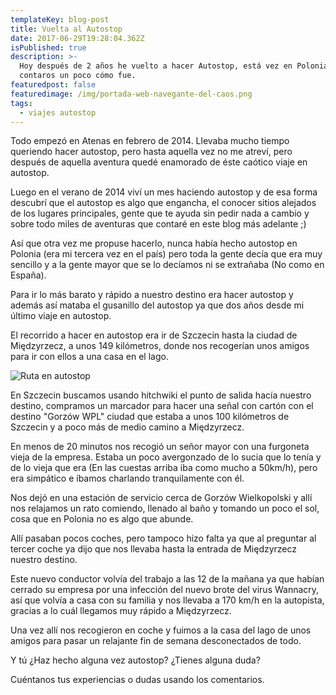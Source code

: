 ```yaml
---
templateKey: blog-post
title: Vuelta al Autostop
date: 2017-06-29T19:28:04.362Z
isPublished: true
description: >-
  Hoy después de 2 años he vuelto a hacer Autostop, está vez en Polonia y voy a
  contaros un poco cómo fue.
featuredpost: false
featuredimage: /img/portada-web-navegante-del-caos.png
tags:
  - viajes autostop
---
```

Todo empezó en Atenas en febrero de 2014. Llevaba mucho tiempo queriendo hacer autostop, pero hasta aquella vez no me atreví, pero después de aquella aventura quedé enamorado de éste caótico viaje en autostop.

Luego en el verano de 2014 viví un mes haciendo autostop y de esa forma descubrí que el autostop es algo que engancha, el conocer sitios alejados de los lugares principales, gente que te ayuda sin pedir nada a cambio y sobre todo miles de aventuras que contaré en este blog más adelante ;)

Así que otra vez me propuse hacerlo, nunca había hecho autostop en Polonia (era mi tercera vez en el país) pero toda la gente decía que era muy sencillo y a la gente mayor que se lo decíamos ni se extrañaba (No como en España).

Para ir lo más barato y rápido a nuestro destino era hacer autostop y además así mataba el gusanillo del autostop ya que dos años desde mi último viaje en autostop.

El recorrido a hacer en autostop era ir de Szczecin hasta la ciudad de Międzyrzecz, a unos 149 kilómetros, donde nos recogerían unos amigos para ir con ellos a una casa en el lago.

![Ruta en autostop](/img/IMG_20170703_134335.jpg "Ruta en autostop")

En Szczecin buscamos usando hitchwiki el punto de salida hacía nuestro destino, compramos un marcador para hacer una señal con cartón con el destino "Gorzów WPL" ciudad que estaba a unos 100 kilómetros de Szczecin y a poco más de medio camino a Międzyrzecz.

En menos de 20 minutos nos recogió un señor mayor con una furgoneta vieja de la empresa. Estaba un poco avergonzado de lo sucia que lo tenía y de lo vieja que era (En las cuestas arriba iba como mucho a 50km/h), pero era simpático e íbamos charlando tranquilamente con él.

Nos dejó en una estación de servicio cerca de Gorzów Wielkopolski y allí nos relajamos un rato comiendo, llenado al baño y tomando un poco el sol, cosa que en Polonia no es algo que abunde.

Allí pasaban pocos coches, pero tampoco hizo falta ya que al preguntar al tercer coche ya dijo que nos llevaba hasta la entrada de Międzyrzecz nuestro destino.

Este nuevo conductor volvía del trabajo a las 12 de la mañana ya que habían cerrado su empresa por una infección del nuevo brote del virus Wannacry, así que volvía a casa con su familia y nos llevaba a 170 km/h en la autopista, gracias a lo cuál llegamos muy rápido a Międzyrzecz.

Una vez allí nos recogieron en coche y fuimos a la casa del lago de unos amigos para pasar un relajante fin de semana desconectados de todo.

Y tú ¿Haz hecho alguna vez autostop? ¿Tienes alguna duda?

Cuéntanos tus experiencias o dudas usando los comentarios.
